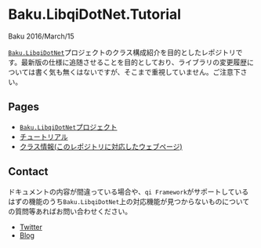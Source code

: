 # Baku.LibqiDotNet.Tutorial

Baku
2016/March/15

[`Baku.LibqiDotNet`](https://github.com/malaybaku/BakuLibQiDotNet)プロジェクトのクラス構成紹介を目的としたレポジトリです。最新版の仕様に追随させることを目的としており、ライブラリの変更履歴については書く気も無くはないですが、そこまで重視していません。ご注意下さい。

## Pages

- [`Baku.LibqiDotNet`プロジェクト](https://github.com/malaybaku/BakuLibQiDotNet)
- [チュートリアル](https://malaybaku.github.io/BakuLibqiDotNetTutorial)
- [クラス情報(このレポジトリに対応したウェブページ)](https://malaybaku.github.io/BakuLibqiDotNetDoc)

## Contact

ドキュメントの内容が間違っている場合や、`qi Framework`がサポートしているはずの機能のうち`Baku.LibqiDotNet`上の対応機能が見つからないものについての質問等あればお問い合わせください。

- [Twitter](https://twitter.com/baku_dreameater)
- [Blog](http://www.baku-dreameater.net/)

